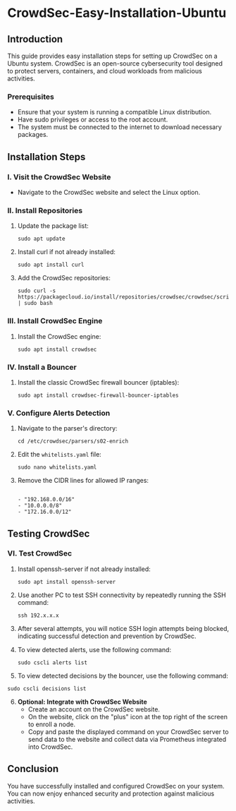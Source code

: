# CrowdSec-Easy-Installation-Ubuntu

## Introduction
This guide provides easy installation steps for setting up CrowdSec on a Ubuntu system. CrowdSec is an open-source cybersecurity tool designed to protect servers, containers, and cloud workloads from malicious activities.

### Prerequisites
- Ensure that your system is running a compatible Linux distribution.
- Have sudo privileges or access to the root account.
- The system must be connected to the internet to download necessary packages.

## Installation Steps

### I. Visit the CrowdSec Website
- Navigate to the CrowdSec website and select the Linux option.

### II. Install Repositories
1. Update the package list:
    ```
    sudo apt update
    ```
2. Install curl if not already installed:
    ```
    sudo apt install curl
    ```
3. Add the CrowdSec repositories:
    ```
    sudo curl -s https://packagecloud.io/install/repositories/crowdsec/crowdsec/script.deb.sh | sudo bash
    ```

### III. Install CrowdSec Engine
1. Install the CrowdSec engine:
    ```
    sudo apt install crowdsec
    ```

### IV. Install a Bouncer
1. Install the classic CrowdSec firewall bouncer (iptables):
    ```
    sudo apt install crowdsec-firewall-bouncer-iptables
    ```

### V. Configure Alerts Detection
1. Navigate to the parser's directory:
    ```
    cd /etc/crowdsec/parsers/s02-enrich
    ```
2. Edit the `whitelists.yaml` file:
    ```
    sudo nano whitelists.yaml
    ```
3. Remove the CIDR lines for allowed IP ranges:
    ```
 
    - "192.168.0.0/16"
    - "10.0.0.0/8"
    - "172.16.0.0/12"
    ```

## Testing CrowdSec

### VI. Test CrowdSec
1. Install openssh-server if not already installed:
    ```
    sudo apt install openssh-server
    ```
2. Use another PC to test SSH connectivity by repeatedly running the SSH command:
    ```
    ssh 192.x.x.x
    ```
3. After several attempts, you will notice SSH login attempts being blocked, indicating successful detection and prevention by CrowdSec.

4. To view detected alerts, use the following command:
    ```
    sudo cscli alerts list
    ```
5. To view  detected decisions by the bouncer, use the following command:
```
sudo cscli decisions list
```
 6. **Optional: Integrate with CrowdSec Website**
    - Create an account on the CrowdSec website.
    - On the website, click on the "plus" icon at the top right of the screen to enroll a node.
    - Copy and paste the displayed command on your CrowdSec server to send data to the website and collect data via Prometheus integrated into CrowdSec.

## Conclusion
You have successfully installed and configured CrowdSec on your system. You can now enjoy enhanced security and protection against malicious activities.
